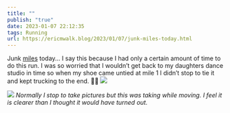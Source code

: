 ```yaml
---
title: ""
publish: "true"
date: 2023-01-07 22:12:35
tags: Running
url: https://ericmwalk.blog/2023/01/07/junk-miles-today.html
---
```


Junk [miles](http://www.strava.com/activities/8354335691) today... I say this because I had only a certain amount of time to do this run. I was so worried that I wouldn’t get back to my daughters dance studio in time so when my shoe came untied at mile 1 I didn’t stop to tie it and kept trucking to the end. 🤦‍♂️
![](https://ericmwalk.blog/uploads/2023/6433643649.jpg)

![](https://ericmwalk.blog/uploads/2023/1ff98f6147.jpg)
*Normally I stop to take pictures but this was taking while moving. I feel it is clearer than I thought it would have turned out.*

